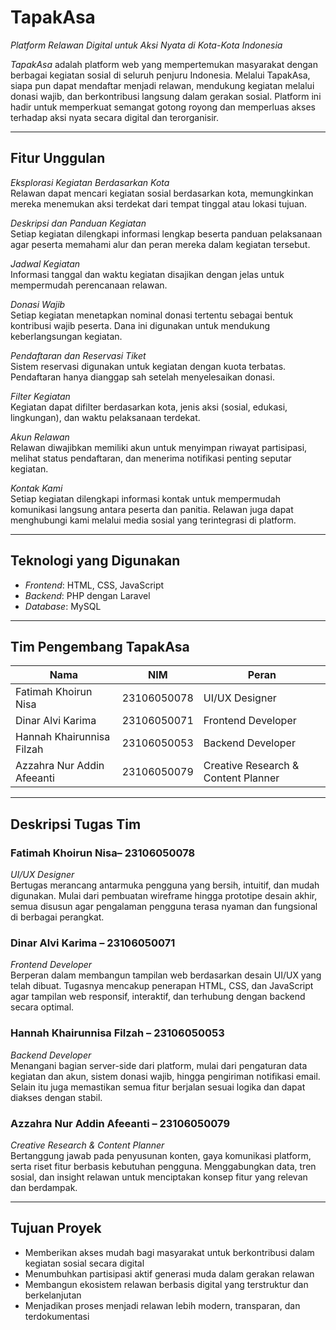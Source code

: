 # TapakAsa  
*Platform Relawan Digital untuk Aksi Nyata di Kota-Kota Indonesia*

*TapakAsa* adalah platform web yang mempertemukan masyarakat dengan berbagai kegiatan sosial di seluruh penjuru Indonesia. Melalui TapakAsa, siapa pun dapat mendaftar menjadi relawan, mendukung kegiatan melalui donasi wajib, dan berkontribusi langsung dalam gerakan sosial. Platform ini hadir untuk memperkuat semangat gotong royong dan memperluas akses terhadap aksi nyata secara digital dan terorganisir.

---

## Fitur Unggulan

*Eksplorasi Kegiatan Berdasarkan Kota*  
Relawan dapat mencari kegiatan sosial berdasarkan kota, memungkinkan mereka menemukan aksi terdekat dari tempat tinggal atau lokasi tujuan.

*Deskripsi dan Panduan Kegiatan*  
Setiap kegiatan dilengkapi informasi lengkap beserta panduan pelaksanaan agar peserta memahami alur dan peran mereka dalam kegiatan tersebut.

*Jadwal Kegiatan*  
Informasi tanggal dan waktu kegiatan disajikan dengan jelas untuk mempermudah perencanaan relawan.

*Donasi Wajib*  
Setiap kegiatan menetapkan nominal donasi tertentu sebagai bentuk kontribusi wajib peserta. Dana ini digunakan untuk mendukung keberlangsungan kegiatan.

*Pendaftaran dan Reservasi Tiket*  
Sistem reservasi digunakan untuk kegiatan dengan kuota terbatas. Pendaftaran hanya dianggap sah setelah menyelesaikan donasi.

*Filter Kegiatan*  
Kegiatan dapat difilter berdasarkan kota, jenis aksi (sosial, edukasi, lingkungan), dan waktu pelaksanaan terdekat.

*Akun Relawan*  
Relawan diwajibkan memiliki akun untuk menyimpan riwayat partisipasi, melihat status pendaftaran, dan menerima notifikasi penting seputar kegiatan.

*Kontak Kami*  
Setiap kegiatan dilengkapi informasi kontak untuk mempermudah komunikasi langsung antara peserta dan panitia. Relawan juga dapat menghubungi kami melalui media sosial yang terintegrasi di platform.

---

## Teknologi yang Digunakan

- *Frontend*: HTML, CSS, JavaScript  
- *Backend*: PHP dengan Laravel  
- *Database*: MySQL  

---

## Tim Pengembang TapakAsa

| Nama | NIM | Peran |
|------|-----|-------|
| Fatimah Khoirun Nisa | 23106050078 | UI/UX Designer |
| Dinar Alvi Karima | 23106050071 | Frontend Developer |
| Hannah Khairunnisa Filzah | 23106050053 | Backend Developer |
| Azzahra Nur Addin Afeeanti | 23106050079 | Creative Research & Content Planner |

---

## Deskripsi Tugas Tim

### Fatimah Khoirun Nisa– 23106050078  
*UI/UX Designer*  
Bertugas merancang antarmuka pengguna yang bersih, intuitif, dan mudah digunakan. Mulai dari pembuatan wireframe hingga prototipe desain akhir, semua disusun agar pengalaman pengguna terasa nyaman dan fungsional di berbagai perangkat.

### Dinar Alvi Karima – 23106050071  
*Frontend Developer*  
Berperan dalam membangun tampilan web berdasarkan desain UI/UX yang telah dibuat. Tugasnya mencakup penerapan HTML, CSS, dan JavaScript agar tampilan web responsif, interaktif, dan terhubung dengan backend secara optimal.

### Hannah Khairunnisa Filzah – 23106050053  
*Backend Developer*  
Menangani bagian server-side dari platform, mulai dari pengaturan data kegiatan dan akun, sistem donasi wajib, hingga pengiriman notifikasi email. Selain itu juga memastikan semua fitur berjalan sesuai logika dan dapat diakses dengan stabil.

### Azzahra Nur Addin Afeeanti – 23106050079  
*Creative Research & Content Planner*  
Bertanggung jawab pada penyusunan konten, gaya komunikasi platform, serta riset fitur berbasis kebutuhan pengguna. Menggabungkan data, tren sosial, dan insight relawan untuk menciptakan konsep fitur yang relevan dan berdampak.

---

## Tujuan Proyek

- Memberikan akses mudah bagi masyarakat untuk berkontribusi dalam kegiatan sosial secara digital  
- Menumbuhkan partisipasi aktif generasi muda dalam gerakan relawan  
- Membangun ekosistem relawan berbasis digital yang terstruktur dan berkelanjutan  
- Menjadikan proses menjadi relawan lebih modern, transparan, dan terdokumentasi
